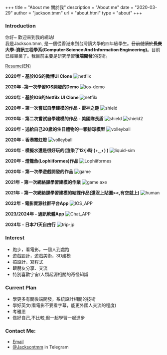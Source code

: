 +++
title = "About me 關於我"
description = "About me"
date = "2020-03-29"
author = "jackson.tmm"
url = "about.html"
type = "about"
+++

### Introduction  
你好~ 歡迎來到我的網站!  
我是Jackson.tmm, 是一個從香港來到台灣讀大學的四年級學生。~~目前就讀於**長庚大學-資訊工程學系(Computer Science And Information Engineering)**~~。目前已經畢業了。我目前主要是研究學習**後端開發**的技術。  

[Resume(EN)](/cv/2024/MOKTOKMAN_Resume_version1.pdf)
<!-- 
### More About me
我超喜歡TFBoy的，是**TFBoys的忠實粉絲**,特別是易烊千璽(Jackson yee)！！！我叫Jackson也是這個原因，想跟千璽一樣強！哈哈哈。從他們出道開始就開始喜歡他們了(應該快9年了)。  
除了寫程式以外，我也**喜歡設計跟音樂**！你沒看錯，我一個後端喜歡設計，哈哈哈哈(**不要問我為什麼不選前端，哈哈哈**)


### Why i choose Computer Science? 
要從我小時候獲得了一台單核心CPU,512MB RAM,還沒有DisplayCard的電腦開始說起(雖然很爛)。哪個時候因為喜歡玩遊戲，所以,對於遊戲製作這件事是哪時候的夢想。直到了中學(大概是國一或國二)，因某某網絡遊戲關服，但卻對此心有不甘。所以，便與網絡上認識的小夥伴一起研究放出來的源代碼(雖然看不太懂)，這也是我接觸程式的開始。到了高中我便一心想要往Computer Science方向前進，也因此選擇了Information Computer Technology(ICT)科目。雖然我其他科目的成績沒有很好，但是在ICT的這門科中，連續拿了3年的第一名。但是因為高考失利，但又希望自己能學習到CS相關的科目，因此來到了台灣就讀CS科系。

### A special and meaningful experience during my university
上大學以後，也是正式開始學習程式設計的開始。可能是以前有自學過一段時間C++，學起來比較輕鬆一點。大二下的時候，很不辛*COVIN-19*疫情爆發，不能會台灣只能留在香港上網絡課程，因此，便開始了我的自學之路。由於有了學習C++的經驗以及程式語言的基礎，**便開始自我探索模式，嘗試接觸不同的領域。了解過網頁設計,後端開發,數據庫設計,Apple App開發,ML/TensorFlow基礎,甚至是其他領域的探索如遊戲開發，美術設計，3D建模等等**...這段自學探索的旅程,**貌似看上去毫無意義**(**也就是啥都學，沒有一個是精的**)。但是，**對我來說有巨大的意義**，能夠讓我更認識自己，知道自己喜歡的東西，不喜歡的東西，甚至是知道哪些學習方法是適合自己。雖然很想什麼都想要會，但是也**決定了只做自己感興趣的事情**。以下是我在這段時間所做的東西(你們應該不會嫌棄吧><)   -->

**2020年 - 基於IOS的微博UI Clone**
![netfilx](/imgs/weiboClone.jpg)

**2020年 -第一次學習IOS開發的Demo**
![ios-demo](/imgs/ios-learn.PNG)

**2020年 - 基於IOS的Netfilx UI Clone**
![netfilx](/imgs/netfilxClone.jpg)

**2020年 - 第一次嘗試自學建模的作品 - 雷神之錘**
![shield](/imgs/hammer.jpg)

**2020年 - 第二次嘗試自學建模的作品 - 美國隊長盾**
![shield](/imgs/shield.jpg)
![shield2](/imgs/shield2.jpg)

**2020年 - 送給自己20歲的生日禮物的一顆排球模型** 
![volleyball](/imgs/20-birth.jpg)

**2020年 - 香港霓虹燈** 
![volleyball](/imgs/hongkong-light.jpg)

**2020年 - 模擬水還是很好玩的(渲染了12小時 (◑‿◐) )**
![liquid-sim](/imgs/liquid.jpg)

**2020年 - 燈籠魚(Lophiiformes)作品**
![Lophiiformes](/imgs/Lophiiformes.jpg)

**2020年 - 第一次學遊戲開發的作品**
![game](/imgs/game.jpg)

**2021年 - 第一次網絡課學習建模的作業**
![game axe](/imgs/axe.png)

**2021年 - 第一次網絡課學習建模的結課作品(還沒上貼圖><,有空就上)**
![human](/imgs/final-model.jpg)

**2022年 - 電影資源社群平台App**
![IOS_APP](/imgs/ott_app/movie-app/AppImg.png)

**2023/2024年 - 通訊軟體App**
![Chat_APP](/imgs/chat-app/2024-04-20-final.png)

**2024年 - 日本71天自由行**
![trip-jp](/imgs/jp/full-jp.png)


### Interest
* 跑步，看電影，一個人到處跑
* 遊戲設計，遊戲美術，3D建模
* 搞設計，寫程式
* 跟朋友分享、交流
* 特別喜歡宇宙/人類起源相關的奇怪知識
 
### Current Plan
* 學更多有關後端開發，系統設計相關的技術
* 學好英文(看電影不要看字幕，能更外國人交流的程度)
* 考雅思
* 做好自己,不比較,但一起學習一起進步

### Contact Me:
* [Email](RyanTokManMokMTM@hotmail.com)
* [@Jacksontmm]() in Telegram  

